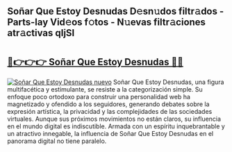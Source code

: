 ## Soñar Que Estoy Desnudas D𝚎sn𝚞dos filtr𝚊dos - Parts-lay Vid𝚎os f𝚘tos - N𝚞evas filtr𝚊ciones atr𝚊ctivas qIjSI

# <h2><a href="http://mb2321.tromn.icu/?c=So%c3%b1ar+Que+Estoy+Desnudas">🔗👉👉👉 Soñar Que Estoy Desnudas 🔗🔗</a></h2>

[![Soñar Que Estoy Desnudas nuevo](https://i.imgur.com/pEAQMta.gif)](http://mb2321.tromn.icu/?c=So%c3%b1ar+Que+Estoy+Desnudas)
Soñar Que Estoy Desnudas, una figura multifacética y estimulante, se resiste a la categorización simple. Su enfoque poco ortodoxo para construir una personalidad web ha magnetizado y ofendido a los seguidores, generando debates sobre la expresión artística, la privacidad y las complejidades de las sociedades virtuales. Aunque sus próximos movimientos no están claros, su influencia en el mundo digital es indiscutible. Armada con un espíritu inquebrantable y un atractivo innegable, la influencia de Soñar Que Estoy Desnudas en el panorama digital no tiene paralelo.
